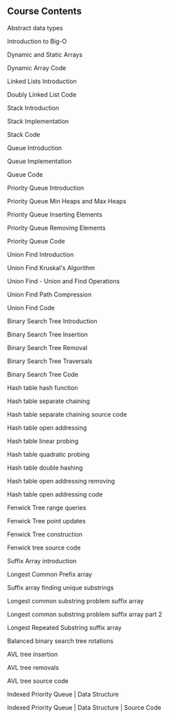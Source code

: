 ## **Course Contents**

Abstract data types

Introduction to Big-O

Dynamic and Static Arrays

Dynamic Array Code

Linked Lists Introduction

Doubly Linked List Code

Stack Introduction

Stack Implementation

Stack Code

Queue Introduction

Queue Implementation

Queue Code

Priority Queue Introduction

Priority Queue Min Heaps and Max Heaps

Priority Queue Inserting Elements

Priority Queue Removing Elements

Priority Queue Code

Union Find Introduction

Union Find Kruskal's Algorithm

Union Find - Union and Find Operations

Union Find Path Compression

Union Find Code

Binary Search Tree Introduction

Binary Search Tree Insertion

Binary Search Tree Removal

Binary Search Tree Traversals

Binary Search Tree Code

Hash table hash function

Hash table separate chaining

Hash table separate chaining source code

Hash table open addressing

Hash table linear probing

Hash table quadratic probing

Hash table double hashing

Hash table open addressing removing

Hash table open addressing code

Fenwick Tree range queries

Fenwick Tree point updates

Fenwick Tree construction

Fenwick tree source code

Suffix Array introduction

Longest Common Prefix array

Suffix array finding unique substrings

Longest common substring problem suffix array

Longest common substring problem suffix array part 2

Longest Repeated Substring suffix array

Balanced binary search tree rotations

AVL tree insertion

AVL tree removals

AVL tree source code

Indexed Priority Queue | Data Structure

Indexed Priority Queue | Data Structure | Source Code
